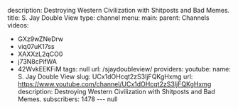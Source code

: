 description: Destroying Western Civilization with Shitposts and Bad Memes.
title: S. Jay Double View
type: channel
menu:
  main:
    parent: Channels
videos:
- GXz9wZNeDrw
- viq07uK17ss
- XAXXzL2qCO0
- j73N8cPifWA
- 42WvkEEKFiM
tags: null
url: /sjaydoubleview/
providers:
  youtube:
    name: S. Jay Double View
    slug: UCx1dOHcqt2zS3IjFQKgHxmg
    url: https://www.youtube.com/channel/UCx1dOHcqt2zS3IjFQKgHxmg
    description: Destroying Western Civilization with Shitposts and Bad Memes.
    subscribers: 1478
--- null
